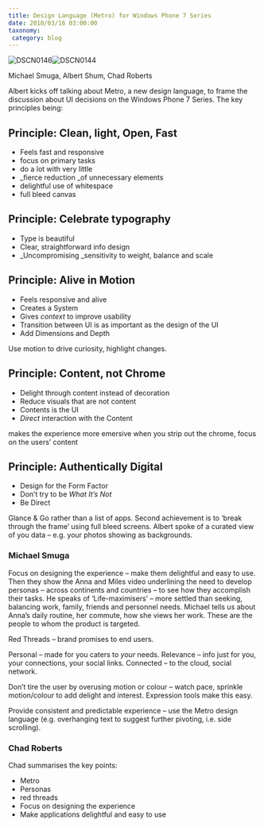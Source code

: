 ```yaml
---
title: Design Language (Metro) for Windows Phone 7 Series
date: 2010/03/16 03:00:00
taxonomy: 
 category: blog 
---
```


![DSCN0146](http://lh4.ggpht.com/_-8eBgLSYyzA/S57zoD5JCvI/AAAAAAABCOc/-8366j_ae5o/DSCN0146_thumb.jpg?imgmax=800)![DSCN0144](http://lh5.ggpht.com/_-8eBgLSYyzA/S570Prjws1I/AAAAAAABCOw/rFKK3qwOJwg/DSCN0144_thumb.jpg?imgmax=800)

Michael Smuga, Albert Shum, Chad Roberts

Albert kicks off talking about Metro, a new design language, to frame the discussion about UI decisions on the Windows Phone 7 Series. The key principles being:

## Principle: Clean, light, Open, Fast

* Feels fast and responsive
* focus on primary tasks
* do a lot with very little
* _fierce reduction _of unnecessary elements
* delightful use of whitespace
* full bleed canvas

## Principle: Celebrate typography

* Type is beautiful
* Clear, straightforward info design
* _Uncompromising _sensitivity to weight, balance and scale

## Principle: Alive in Motion

* Feels responsive and alive
* Creates a System
* Gives _context_ to improve usability
* Transition between UI is as important as the design of the UI
* Add Dimensions and Depth

Use motion to drive curiosity, highlight changes.

## Principle: Content, not Chrome

* Delight through content instead of decoration
* Reduce visuals that are not content
* Contents is the UI
* _Direct_ interaction with the Content

makes the experience more emersive when you strip out the chrome, focus on the users’ content

## Principle: Authentically Digital

* Design for the Form Factor
* Don’t try to be _What It’s Not_
* Be Direct

Glance & Go rather than a list of apps. Second achievement is to ‘break through the frame’ using full bleed screens. Albert spoke of a curated view of you data – e.g. your photos showing as backgrounds.

### Michael Smuga

Focus on designing the experience – make them delightful and easy to use. Then they show the Anna and Miles video underlining the need to develop personas – across continents and countries – to see how they accomplish their tasks. He speaks of ‘Life-maximisers’ – more settled than seeking, balancing work, family, friends and personnel needs. Michael tells us about Anna’s daily routine, her commute, how she views her work. These are the people to whom the product is targeted.

Red Threads – brand promises to end users.

Personal – made for you caters to _your_ needs.
Relevance – info just for you, your connections, your social links.
Connected – to the cloud, social network.

Don’t tire the user by overusing motion or colour – watch pace, sprinkle motion/colour to add delight and interest. Expression tools make this easy.

Provide consistent and predictable experience – use the Metro design language (e.g. overhanging text to suggest further pivoting, i.e. side scrolling).

### Chad Roberts

Chad summarises the key points:

* Metro
* Personas
* red threads
* Focus on designing the experience
* Make applications delightful and easy to use

